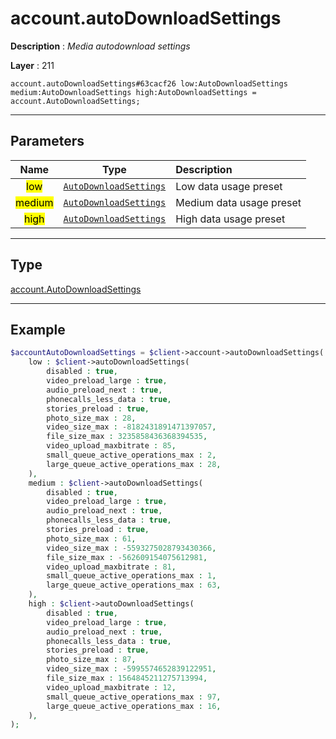 # account.autoDownloadSettings

**Description** : *Media autodownload settings*

**Layer** : 211

```tl
account.autoDownloadSettings#63cacf26 low:AutoDownloadSettings medium:AutoDownloadSettings high:AutoDownloadSettings = account.AutoDownloadSettings;
```

---

## Parameters

| Name | Type | Description |
| :---: | :---: | :--- |
| <mark>low</mark> | [`AutoDownloadSettings`](type/AutoDownloadSettings) | Low data usage preset |
| <mark>medium</mark> | [`AutoDownloadSettings`](type/AutoDownloadSettings) | Medium data usage preset |
| <mark>high</mark> | [`AutoDownloadSettings`](type/AutoDownloadSettings) | High data usage preset |

---

## Type

[account.AutoDownloadSettings](type/account.AutoDownloadSettings)

---

## Example

```php
$accountAutoDownloadSettings = $client->account->autoDownloadSettings(
	low : $client->autoDownloadSettings(
		disabled : true,
		video_preload_large : true,
		audio_preload_next : true,
		phonecalls_less_data : true,
		stories_preload : true,
		photo_size_max : 28,
		video_size_max : -8182431891471397057,
		file_size_max : 3235858436368394535,
		video_upload_maxbitrate : 85,
		small_queue_active_operations_max : 2,
		large_queue_active_operations_max : 28,
	),
	medium : $client->autoDownloadSettings(
		disabled : true,
		video_preload_large : true,
		audio_preload_next : true,
		phonecalls_less_data : true,
		stories_preload : true,
		photo_size_max : 61,
		video_size_max : -5593275028793430366,
		file_size_max : -562609154075612981,
		video_upload_maxbitrate : 81,
		small_queue_active_operations_max : 1,
		large_queue_active_operations_max : 63,
	),
	high : $client->autoDownloadSettings(
		disabled : true,
		video_preload_large : true,
		audio_preload_next : true,
		phonecalls_less_data : true,
		stories_preload : true,
		photo_size_max : 87,
		video_size_max : -5995574652839122951,
		file_size_max : 1564845211275713994,
		video_upload_maxbitrate : 12,
		small_queue_active_operations_max : 97,
		large_queue_active_operations_max : 16,
	),
);
```